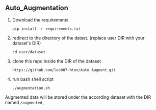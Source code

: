 ## Auto_Augmentation

1. Download the requirements 

       pip install -r requirements.txt 

2. redirect to the directory of the datset. (replace user DIR with your dataset's DIR)

       cd user/dataset

3. clone this repo inside the DIR of the dataset

       https://github.com/leo007-htun/Auto_Augment.git

5. run bash shell script 

       ./augmentation.sh

Augmented data will be stored under the according dataset with the DIR named ``/augmented_ ``

